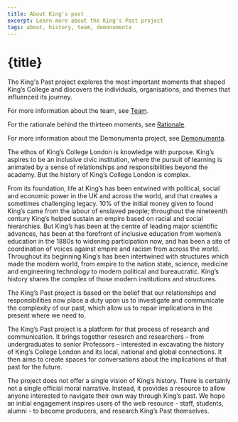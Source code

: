 ```yaml
---
title: About King's past
excerpt: Learn more about the King's Past project
tags: about, history, team, demonumenta
---
```


# {title}

The King's Past project explores the most important moments that shaped
King’s College and discovers the individuals, organisations, and themes that
influenced its journey.

For more information about the team, see [Team](about/team).

For the rationale behind the thirteen moments, see
[Rationale](about/rationale).

For more information about the Demonumenta project, see
[Demonumenta](about/demonumenta).


The ethos of King’s College London is knowledge with purpose. King’s aspires to be an inclusive civic institution, where the pursuit of learning is animated by a sense of relationships and responsibilities beyond the academy. But the history of King’s College London is complex. 

From its foundation, life at King’s has been entwined with political, social and economic power in the UK and across the world, and that creates a sometimes challenging legacy. 10% of the initial money given to found King’s came from the labour of enslaved people; throughout the nineteenth century King’s helped sustain an empire based on racial and social hierarchies. But King’s has been at the centre of leading major scientific advances, has been at the forefront of inclusive education from women’s education in the 1880s to widening participation now, and has been a site of coordination of voices against empire and racism from across the world.  Throughout its beginning King’s has been intertwined with structures which made the modern world, from empire to the nation state, science, medicine and engineering technology to modern political and bureaucratic. King’s history shares the complex of those modern institutions and structures.

The King’s Past project is based on the belief that our relationships and responsibilities now place a duty upon us to investigate and communicate the complexity of our past, which allow us to repair implications in the present where we need to. 

The King’s Past project is a platform for that process of research and communication. It brings together research and researchers – from undergraduates to senior Professors – interested in excavating the history of King’s College London and its local, national and global connections. It then aims to create spaces for conversations about the implications of that past for the future. 

The project does not offer a single vision of King’s history. There is certainly not a single official moral narrative. Instead, it provides a resource to allow anyone interested to navigate their own way through King’s past. We hope an initial engagement inspires users of the web resource - staff, students, alumni - to become producers, and research King’s Past themselves.
